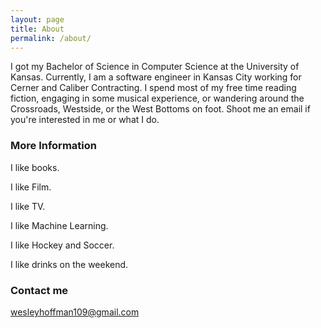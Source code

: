 ```yaml
---
layout: page
title: About
permalink: /about/
---
```


I got my Bachelor of Science in Computer Science at the University of Kansas. Currently, I am a software engineer in Kansas City working for Cerner and Caliber Contracting. I spend most of my free time reading fiction, engaging in some musical experience, or wandering around the Crossroads, Westside, or the West Bottoms on foot. Shoot me an email if you're interested in me or what I do.

### More Information

I like books.

I like Film.

I like TV.

I like Machine Learning.

I like Hockey and Soccer.

I like drinks on the weekend.


### Contact me

[wesleyhoffman109@gmail.com](mailto:email@domain.com)
